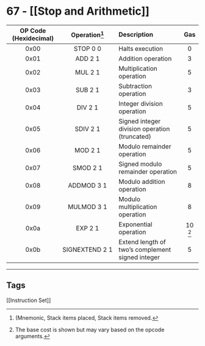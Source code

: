 # 67 - [[Stop and Arithmetic]]


| OP Code (Hexidecimal) | Operation[^1]   | Description                                      | Gas     |
|:---------------------:|:--------------:|:------------------------------------------------ |:-------:|
|         0x00          |    STOP 0 0    | Halts execution                                  | 0       |
|         0x01          |    ADD 2 1     | Addition operation                               | 3       |
|         0x02          |    MUL 2 1     | Multiplication operation                         | 5       |
|         0x03          |    SUB 2 1     | Subtraction operation                            | 3       |
|         0x04          |    DIV 2 1     | Integer division operation                       | 5       |
|         0x05          |    SDIV 2 1    | Signed integer division operation (truncated)    | 5       |
|         0x06          |    MOD 2 1     | Modulo remainder operation                       | 5       |
|         0x07          |    SMOD 2 1    | Signed modulo remainder operation                | 5       |
|         0x08          |   ADDMOD 3 1   | Modulo addition operation                        | 8       |
|         0x09          |   MULMOD 3 1   | Modulo multiplication operation                  | 8       |
|         0x0a         |    EXP 2 1     | Exponential operation                            | 10 [^2] |
|         0x0b         | <nobr>SIGNEXTEND 2 1</nobr> | Extend length of two’s complement signed integer | 5       |
 
___
## Tags
[[Instruction Set]]

[^1]: (Mnemonic, Stack items placed, Stack items removed.
[^2]: The base cost is shown but may vary based on the opcode arguments.

